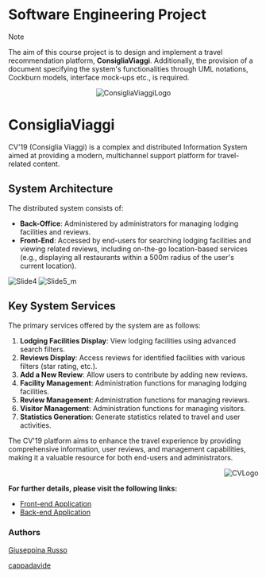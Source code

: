 # Software Engineering Project
> [!NOTE]
> The aim of this course project is to design and implement a travel recommendation platform, **ConsigliaViaggi**. Additionally, the provision of a document specifying the system's functionalities through UML notations, Cockburn models, interface mock-ups etc., is required.

<p align="center">
  <img src="https://github.com/cappadavide/software-eng-prj/assets/70511599/91ee813a-1747-4901-bb85-7229dded3769" alt="ConsigliaViaggiLogo"/>
</p>

# ConsigliaViaggi

CV'19 (Consiglia Viaggi) is a complex and distributed Information System aimed at providing a modern, multichannel support platform for travel-related content.

## System Architecture

The distributed system consists of:

- **Back-Office**: Administered by administrators for managing lodging facilities and reviews.
- **Front-End**: Accessed by end-users for searching lodging facilities and viewing related reviews, including on-the-go location-based services (e.g., displaying all restaurants within a 500m radius of the user's current location).

![Slide4](https://github.com/cappadavide/software-eng-prj/assets/58134090/38780abf-9808-4302-8085-da21cfb92eaa)
![Slide5_m](https://github.com/cappadavide/software-eng-prj/assets/58134090/b2ff1914-516b-4cc9-94be-31bce670ab9c)

## Key System Services

The primary services offered by the system are as follows:

1. **Lodging Facilities Display**: View lodging facilities using advanced search filters.
2. **Reviews Display**: Access reviews for identified facilities with various filters (star rating, etc.).
3. **Add a New Review**: Allow users to contribute by adding new reviews.
4. **Facility Management**: Administration functions for managing lodging facilities.
5. **Review Management**: Administration functions for managing reviews.
6. **Visitor Management**: Administration functions for managing visitors.
7. **Statistics Generation**: Generate statistics related to travel and user activities.

The CV'19 platform aims to enhance the travel experience by providing comprehensive information, user reviews, and management capabilities, making it a valuable resource for both end-users and administrators.

<p align="right">
  <img src="https://github.com/cappadavide/software-eng-prj/assets/70511599/f82ab71e-bed9-4661-812b-ddcc2a6ca93d" alt="CVLogo"/>
</p>


**For further details, please visit the following links:**
- [Front-end Application](https://github.com/cappadavide/software-eng-prj/tree/master/frontend)
- [Back-end Application](https://github.com/cappadavide/software-eng-prj/tree/master/backend)

### Authors
[Giuseppina Russo](https://github.com/giusyrux)

[cappadavide](https://github.com/cappadavide)
